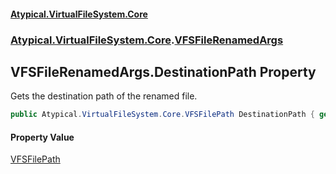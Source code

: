 #### [Atypical.VirtualFileSystem.Core](VirtualFileSystem.md 'VirtualFileSystem')
### [Atypical.VirtualFileSystem.Core](VirtualFileSystem.md#Atypical.VirtualFileSystem.Core 'Atypical.VirtualFileSystem.Core').[VFSFileRenamedArgs](VFSFileRenamedArgs.md 'Atypical.VirtualFileSystem.Core.VFSFileRenamedArgs')

## VFSFileRenamedArgs.DestinationPath Property

Gets the destination path of the renamed file.

```csharp
public Atypical.VirtualFileSystem.Core.VFSFilePath DestinationPath { get; }
```

#### Property Value
[VFSFilePath](VFSFilePath.md 'Atypical.VirtualFileSystem.Core.VFSFilePath')